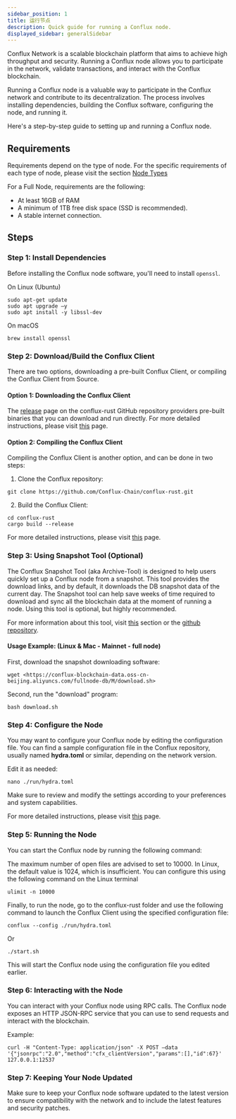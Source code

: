 ```yaml
---
sidebar_position: 1
title: 运行节点
description: Quick guide for running a Conflux node.
displayed_sidebar: generalSidebar
---
```


Conflux Network is a scalable blockchain platform that aims to achieve high throughput and security. Running a Conflux node allows you to participate in the network, validate transactions, and interact with the Conflux blockchain.

Running a Conflux node is a valuable way to participate in the Conflux network and contribute to its decentralization. The process involves installing dependencies, building the Conflux software, configuring the node, and running it.

Here's a step-by-step guide to setting up and running a Conflux node.

## Requirements

Requirements depend on the type of node. For the specific requirements of each type of node, please visit the section [Node Types](./node-types)

For a Full Node, requirements are the following:

* At least 16GB of RAM
* A minimum of 1TB free disk space (SSD is recommended).
* A stable internet connection.

## Steps

### Step 1: Install Dependencies

Before installing the Conflux node software, you'll need to install `openssl`.

On Linux (Ubuntu)

```shell
sudo apt-get update 
sudo apt upgrade –y 
sudo apt install -y libssl-dev
```

On macOS

```shell
brew install openssl 
```

### Step 2: Download/Build the Conflux Client

There are two options, downloading a pre-built Conflux Client, or compiling the Conflux Client from Source.

#### Option 1: Downloading the Conflux Client

The [release](https://github.com/Conflux-Chain/conflux-rust/releases) page on the conflux-rust GitHub repository providers pre-built binaries that you can download and run directly. For more detailed instructions, please visit [this](./advanced-topics/downloading-conflux-client.md) page.

#### Option 2: Compiling the Conflux Client
Compiling the Conflux Client is another option, and can be done in two steps:

1. Clone the Conflux repository:

```shell
git clone https://github.com/Conflux-Chain/conflux-rust.git 
```

2. Build the Conflux Client:

```shell
cd conflux-rust 
cargo build --release 
```
For more detailed instructions, please visit [this](./advanced-topics/compiling-conflux-client.md) page.

### Step 3: Using Snapshot Tool (Optional)

The Conflux Snapshot Tool (aka Archive-Tool) is designed to help users quickly set up a Conflux node from a snapshot. This tool provides the download links, and by default, it downloads the DB snapshot data of the current day. The Snapshot tool can help save weeks of time required to download and sync all the blockchain data at the moment of running a node. Using this tool is optional, but highly recommended.

For more information about this tool, visit [this](./snapshot-tool) section or the [github repository](https://github.com/conflux-fans/archive-tool).


#### Usage Example: (Linux & Mac - Mainnet - full node)

First, download the snapshot downloading software:

```shell
wget <https://conflux-blockchain-data.oss-cn-beijing.aliyuncs.com/fullnode-db/M/download.sh> 
```

Second, run the "download" program:

```shell
bash download.sh 
```

### Step 4: Configure the Node

You may want to configure your Conflux node by editing the configuration file. You can find a sample configuration file in the Conflux repository, usually named **hydra.toml** or similar, depending on the network version.

Edit it as needed:

```shell
nano ./run/hydra.toml 
```

Make sure to review and modify the settings according to your preferences and system capabilities.

For more detailed instructions, please visit [this](./advanced-topics/node-configuration.md) page.

### Step 5: Running the Node

You can start the Conflux node by running the following command:

The maximum number of open files are advised to set to 10000. In Linux, the default value is 1024, which is insufficient. You can configure this using the following command on the Linux terminal

```shell
ulimit -n 10000 
```

Finally, to run the node, go to the conflux-rust folder and use the following command to launch the Conflux Client using the specified configuration file:

```shell
conflux --config ./run/hydra.toml 
```

Or

```shell
./start.sh
```

This will start the Conflux node using the configuration file you edited earlier.

### Step 6: Interacting with the Node

You can interact with your Conflux node using RPC calls. The Conflux node exposes an HTTP JSON-RPC service that you can use to send requests and interact with the blockchain.

Example:

```shell
curl -H "Content-Type: application/json" -X POST –data '{"jsonrpc":"2.0","method":"cfx_clientVersion","params":[],"id":67}' 127.0.0.1:12537
```

### Step 7: Keeping Your Node Updated

Make sure to keep your Conflux node software updated to the latest version to ensure compatibility with the network and to include the latest features and security patches.
